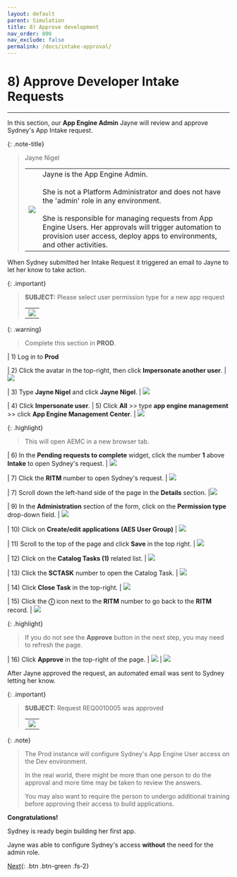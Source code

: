 ```yaml
---
layout: default
parent: Simulation
title: 8) Approve development
nav_order: 800
nav_exclude: false
permalink: /docs/intake-approval/
---
```


# 8) Approve Developer Intake Requests

---

In this section, our **App Engine Admin** Jayne will review and approve Sydney's App Intake request. 

{: .note-title}
> Jayne Nigel
> <table>
> <tbody>
> <tr>
> <td>
> <img src="https://creatorworkflowsnow.github.io/lab-aemc-utah/assets/images/Jayne_Nigel.png" />
> </td>
> <td>
> Jayne is the App Engine Admin.<br/>
> <br/>
> She is not a Platform Administrator and does not have the 'admin' role in any environment.<br/>
> <br/>
> She is responsible for managing requests from App Engine Users. Her approvals will trigger automation to provision user access, deploy apps to environments, and other activities. 
> </td>
> </tr>
> </tbody>
> </table>

When Sydney submitted her Intake Request it triggered an email to Jayne to let her know to take action. 

{: .important}
> **SUBJECT:** Please select user permission type for a new app request
> <table>
> <tbody>
> <tr>
> <td>
> <img src="https://creatorworkflowsnow.github.io/lab-aemc-utah/assets/images/2023-07-11-21-08-36.png">
> </td>
> </tr>
> </tbody>
> </table>

{: .warning}
> Complete this section in **PROD**.

| 1) Log in to **Prod**

| 2) Click the avatar in the top-right, then click **Impersonate another user**.
| ![](../assets/images/2023-03-14-12-44-50.png)

| 3) Type **Jayne Nigel** and click **Jayne Nigel**.
| ![](../assets/images/2023-03-14-12-45-21.png)

| 4) Click **Impersonate user**.
| 5) Click **All** >> type **app engine management** >> click **App Engine Management Center**.
| ![](../assets/images/2023-07-05-16-16-55.png)

{: .highlight}
> This will open AEMC in a new browser tab.

| 6) In the **Pending requests to complete** widget, click the number **1** above **Intake** to open Sydney's request. 
| ![](../assets/images/2023-07-11-16-34-50.png)

| 7) Click the **RITM** number to open Sydney's request.
| ![](../assets/images/2023-07-11-16-36-33.png)

| 7) Scroll down the left-hand side of the page in the **Details** section.
|![](../assets/images/2023-07-11-16-39-06.png)

| 9) In the **Administration** section of the form, click on the **Permission type** drop-down field.
| ![](../assets/images/2023-07-11-16-42-31.png)

| 10) Click on **Create/edit applications (AES User Group)**
| ![](../assets/images/2023-07-11-16-44-56.png)

| 11) Scroll to the top of the page and click **Save** in the top right. 
| ![](../assets/images/2023-07-11-16-46-15.png)

| 12) Click on the **Catalog Tasks (1)** related list. 
| ![](../assets/images/2023-07-11-16-47-20.png)

| 13) Click the **SCTASK** number to open the Catalog Task.
| ![](../assets/images/2023-07-11-16-47-55.png)

| 14) Click **Close Task** in the top-right.
| ![](../assets/images/2023-07-11-16-49-14.png)

| 15) Click the **ⓘ** icon next to the **RITM** number to go back to the **RITM** record. 
| ![](../assets/images/2023-07-11-16-54-30.png)

{: .highlight}
> If you do not see the **Approve** button in the next step, you may need to refresh the page.

| 16) Click **Approve** in the top-right of the page. 
| ![](../assets/images/2023-07-11-16-56-47.png)
| ![](../assets/images/2023-07-11-17-01-13.png)

After Jayne approved the request, an automated email was sent to Sydney letting her know.

{: .important}
> **SUBJECT:** Request REQ0010005 was approved
> <table>
> <tbody>
> <tr>
> <td>
> <img src="https://creatorworkflowsnow.github.io/lab-aemc-utah/assets/images/2023-07-11-21-14-08.png">
> </td>
> </tr>
> </tbody>
> </table>

{: .note}
> The Prod instance will configure Sydney's App Engine User access on the Dev environment.
>
> In the real world, there might be more than one person to do the approval and more time may be taken to review the answers.
>
> You may also want to require the person to undergo additional training before approving their access to build applications. 

**Congratulations!** 

Sydney is ready begin building her first app.

Jayne was able to configure Sydney's access **without** the need for the admin role.

[Next](/lab-aemc-utah/docs/build-app){: .btn .btn-green .fs-2}